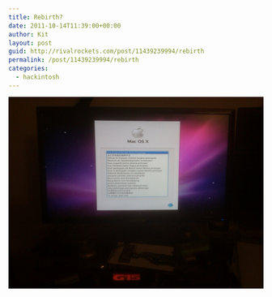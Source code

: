 ```yaml
---
title: Rebirth?
date: 2011-10-14T11:39:00+00:00
author: Kit
layout: post
guid: http://rivalrockets.com/post/11439239994/rebirth
permalink: /post/11439239994/rebirth
categories:
  - hackintosh
---
```

![hackintosh](/content/2011/10/tumblr_lsxiktEuBJ1r3nuego1_1280.jpg)